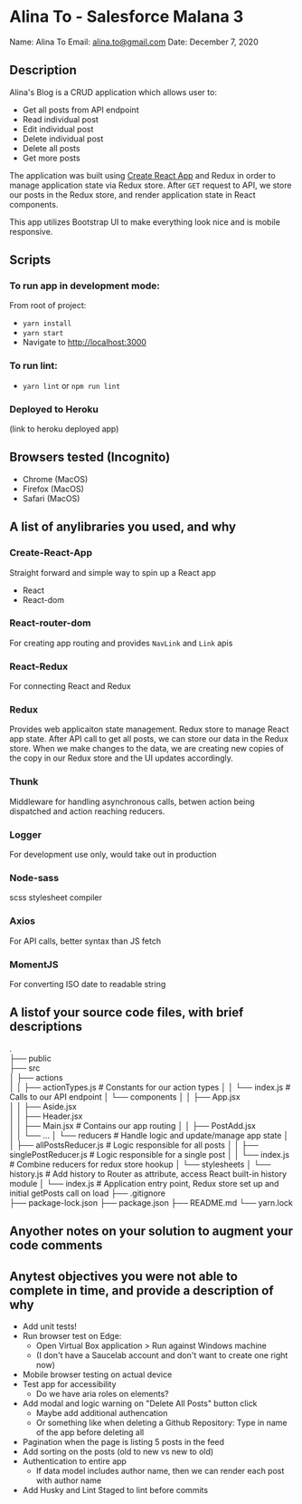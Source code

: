 # Alina To - Salesforce Malana 3
Name: Alina To
Email: alina.to@gmail.com
Date: December 7, 2020

## Description
Alina's Blog is a CRUD application which allows user to:
- Get all posts from API endpoint
- Read individual post
- Edit individual post
- Delete individual post
- Delete all posts
- Get more posts

The application was built using [Create React App](https://github.com/facebook/create-react-app) and Redux in order to manage application state via Redux store. After `GET` request to API, we store our posts in the Redux store, and render application state in React components.

This app utilizes Bootstrap UI to make everything look nice and is mobile responsive.

## Scripts
### To run app in development mode:
From root of project:
- `yarn install`
- `yarn start`
- Navigate to [http://localhost:3000](http://localhost:3000)

### To run lint:
- `yarn lint` or `npm run lint`

### Deployed to Heroku
(link to heroku deployed app)

## Browsers tested (Incognito)
- Chrome (MacOS)
- Firefox (MacOS)
- Safari (MacOS)

## A​ ​list​ ​of​ ​any​ ​libraries​ ​you​ ​used,​ ​and​ ​why
### Create-React-App
Straight forward and simple way to spin up a React app
- React
- React-dom

### React-router-dom
For creating app routing and provides `NavLink` and `Link` apis

### React-Redux 
For connecting React and Redux

### Redux
Provides web applicaiton state management. Redux store to manage React app state.
After API call to get all posts, we can store our data in the Redux store. When we make changes to the data, we are creating new copies of the copy in our Redux store and the UI updates accordingly.

### Thunk
Middleware for handling asynchronous calls, betwen action being dispatched and action reaching reducers.

### Logger
For development use only, would take out in production

### Node-sass 
scss stylesheet compiler

### Axios
For API calls, better syntax than JS fetch

### MomentJS
For converting ISO date to readable string


## A​ ​list​ ​of​ ​your​ ​source​ ​code​ ​files,​ ​with​ ​brief​ ​descriptions
.              
├── public                   
├── src                    
│   ├── actions              
│   │   ├── actionTypes.js              # Constants for our action types
│   │   └── index.js                    # Calls to our API endpoint
│   └── components
│   │   ├── App.jsx   
│   │   ├── Aside.jsx  
│   │   ├── Header.jsx  
│   │   ├── Main.jsx                    # Contains our app routing
│   │   ├── PostAdd.jsx           
│   │   └── ...
│   └── reducers                        # Handle logic and update/manage app state
│   │   ├── allPostsReducer.js          # Logic responsible for all posts
│   │   ├── singlePostReducer.js        # Logic responsible for a single post
│   │   └── index.js                    # Combine reducers for redux store hookup
│   └── stylesheets
│   └── history.js               # Add history to Router as attribute, access React built-in history module
│   └── index.js        # Application entry point, Redux store set up and initial getPosts call on load
├── .gitignore               
├── package-lock.json
├── package.json
├── README.md
└── yarn.lock

## Any​ ​other​ ​notes​ ​on​ ​your​ ​solution​ ​to​ ​augment​ ​your​ ​code​ ​comments


## Any​ ​test​ ​objectives​ ​you​ ​were​ ​not​ ​able​ ​to​ ​complete​ ​in​ ​time,​ ​and​ ​provide​ ​a description​ ​of​ ​why
- Add unit tests!
- Run browser test on Edge:
  - Open Virtual Box application > Run against Windows machine
  - (I don't have a Saucelab account and don't want to create one right now)
- Mobile browser testing on actual device
- Test app for accessibility 
  - Do we have aria roles on elements?
- Add modal and logic warning on "Delete All Posts" button click
  - Maybe add additional authencation 
  - Or something like when deleting a Github Repository: Type in name of the app before deleting all
- Pagination when the page is listing 5 posts in the feed
- Add sorting on the posts (old to new vs new to old)
- Authentication to entire app
  - If data model includes author name, then we can render each post with author name
- Add Husky and Lint Staged to lint before commits

